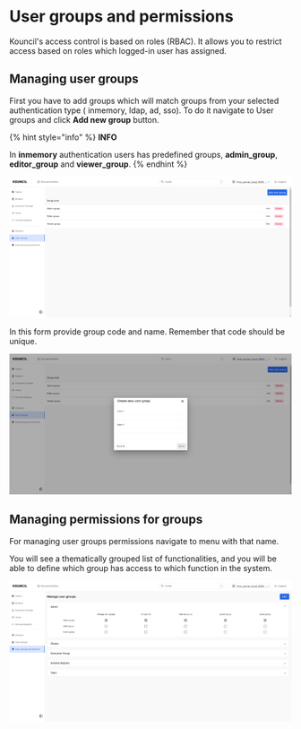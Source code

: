 # User groups and permissions

Kouncil's access control is based on roles (RBAC). It allows you to restrict access based on roles
which logged-in user has assigned.

## Managing user groups

First you have to add groups which will match groups from your selected authentication type (
inmemory, ldap, ad, sso). To do it navigate to User groups and click **Add new group** button.

{% hint style="info" %}
**INFO**

In **inmemory** authentication users has predefined groups, **admin_group**, **editor_group** and
**viewer_group**.
{% endhint %}

<p align="left">
  <img src="../.github/img/kouncil_user_groups.png" width="820">
</p>

In this form provide group code and name. Remember that code should be unique.

<p align="left">
  <img src="../.github/img/kouncil_user_group.png" width="820">
</p>

## Managing permissions for groups

For managing user groups permissions navigate to menu with that name.

You will see a thematically grouped list of functionalities, and you will be able to define which
group has access to which function in the system.

<p align="left">
  <img src="../.github/img/kouncil_user_group_permissions.png" width="820">
</p>
